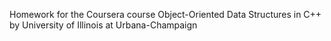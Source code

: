 Homework for the Coursera course Object-Oriented Data Structures in C++
by University of Illinois at Urbana-Champaign
